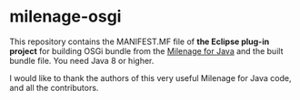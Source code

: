 # milenage-osgi
This repository contains the MANIFEST.MF file of **the Eclipse plug-in project** for building OSGi bundle from the [Milenage for Java](https://github.com/brake/milenage) and the built bundle file. You need Java 8 or higher.

I would like to thank the authors of this very useful Milenage for Java code, and all the contributors.

